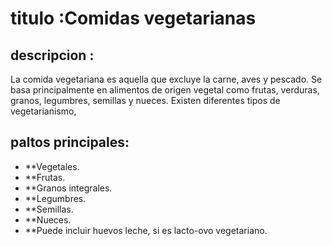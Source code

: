 # titulo :Comidas vegetarianas

## descripcion :
La comida vegetariana es aquella que excluye la carne, aves y pescado. Se basa principalmente en alimentos de origen vegetal como frutas, verduras, granos, legumbres, semillas y nueces. Existen diferentes tipos de vegetarianismo,

## paltos principales:
- **Vegetales.
- **Frutas.
- **Granos integrales.
- **Legumbres.
- **Semillas.
- **Nueces.
- **Puede incluir huevos leche, si es lacto-ovo vegetariano.
